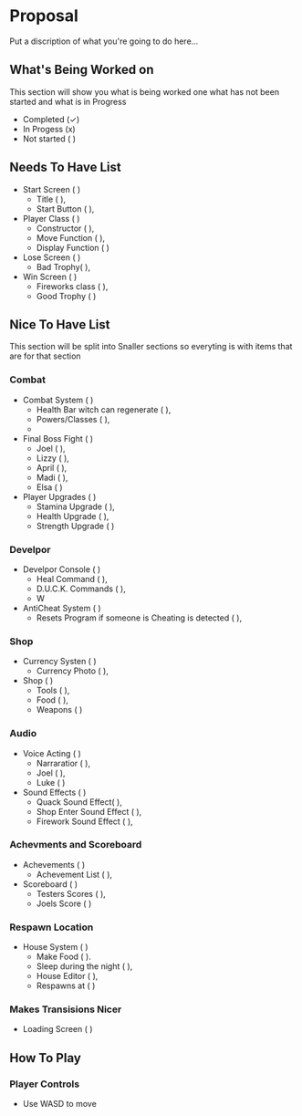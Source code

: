 # Proposal 

Put a discription of what you're going to do here...

## What's Being Worked on
This section will show you what is being worked one what has not been started and what is in Progress

- Completed (✓)
- In Progess (x)
- Not started ( )

## Needs To Have List

- Start Screen ( )
    - Title ( ),
    - Start Button ( ),
- Player Class ( )
    - Constructor ( ),
    - Move Function ( ),
    - Display Function ( )
- Lose Screen ( )
    - Bad Trophy( ),
- Win Screen ( )
    - Fireworks class ( ),
    - Good Trophy ( )

## Nice To Have List
This section will be split into Snaller sections so everyting is with items that are for that section 

### Combat 

- Combat System ( )
    - Health Bar witch can regenerate ( ),
    - Powers/Classes ( ),
    - 
- Final Boss Fight ( )
    - Joel ( ),
    - Lizzy ( ),
    - April ( ),
    - Madi ( ),
    - Elsa ( )
- Player Upgrades ( )
    - Stamina Upgrade ( ),
    - Health Upgrade ( ),
    - Strength Upgrade ( )

### Develpor 

- Develpor Console ( )
    - Heal Command ( ),
    - D.U.C.K. Commands ( ),
    - W
- AntiCheat System ( )
    - Resets Program if someone is Cheating is detected ( ),

 ### Shop

- Currency Systen ( )
    - Currency Photo ( ),
- Shop ( )
    - Tools ( ),
    - Food ( ),
    - Weapons ( )

### Audio

- Voice Acting ( )
    - Narraratior ( ),
    - Joel ( ),
    - Luke ( )
- Sound Effects ( )
    - Quack Sound Effect( ),
    - Shop Enter Sound Effect ( ),
    - Firework Sound Effect ( ),

### Achevments and Scoreboard

- Achevements ( )
    - Achevement List ( ),
- Scoreboard ( )
    - Testers Scores ( ),
    - Joels Score ( )

### Respawn Location
- House System ( )
    - Make Food ( ).
    - Sleep during the night ( ),
    - House Editor ( ),
    - Respawns at ( )

### Makes Transisions Nicer
- Loading Screen ( )


## How To Play
### Player Controls 
- Use WASD to move
